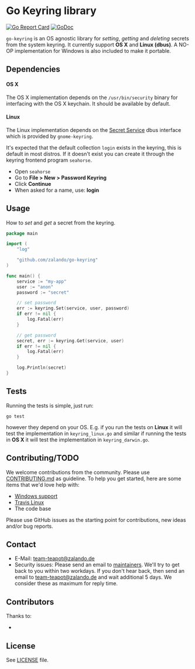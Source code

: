 # Go Keyring library
[![Go Report Card](https://goreportcard.com/badge/github.com/zalando/go-keyring)](https://goreportcard.com/report/github.com/zalando/go-keyring)
[![GoDoc](https://godoc.org/github.com/zalando/go-keyring?status.svg)](https://godoc.org/github.com/zalando/go-keyring)

`go-keyring` is an OS agnostic library for *setting*, *getting* and *deleting*
secrets from the system keyring. It currently support **OS X** and **Linux
(dbus)**. A NO-OP implementation for Windows is also included to make it
portable.

## Dependencies

#### OS X

The OS X implementation depends on the `/usr/bin/security` binary for
interfacing with the OS X keychain. It should be available by default.

#### Linux

The Linux implementation depends on the [Secret Service][SecretService] dbus
interface which is provided by `gnome-keyring`.

It's expected that the default collection `login` exists in the keyring, this
is default in most distros. If it doesn't exist you can create it through the
keyring frontend program `seahorse`.

 * Open `seahorse`
 * Go to **File > New > Password Keyring**
 * Click **Continue**
 * When asked for a name, use: **login**

## Usage

How to *set* and *get* a secret from the keyring.

```go
package main

import (
    "log"

    "github.com/zalando/go-keyring"
)

func main() {
    service := "my-app"
    user := "anon"
    password := "secret"

    // set password
    err := keyring.Set(service, user, password)
    if err != nil {
        log.Fatal(err)
    }

    // get password
    secret, err := keyring.Get(service, user)
    if err != nil {
        log.Fatal(err)
    }

    log.Println(secret)
}

```


## Tests

Running the tests is simple, just run:

```
go test
```

however they depend on your OS. E.g. if you run the tests on **Linux** it will
test the implementation in `keyring_linux.go` and similar if running the tests
in **OS X** it will test the implementation in `keyring_darwin.go`.

## Contributing/TODO

We welcome contributions from the community. Please use [CONTRIBUTING.md](CONTRIBUTING.md) as guideline. To help you get started, here are some items that we'd love help with:

- [Windows support](https://github.com/zalando/go-keyring/issues/3)
- [Travis Linux](https://github.com/zalando/go-keyring/issues/1)
- The code base

Please use GitHub issues as the starting point for contributions, new ideas and/or bug reports.

## Contact

* E-Mail: team-teapot@zalando.de
* Security issues: Please send an email to [maintainers](MAINTAINERS). We'll try to get back to you within two workdays. If you don't hear back, then send an email to team-teapot@zalando.de and wait additional 5 days. We consider these as maximum for reply time.

## Contributors

Thanks to:

- <your name here>

## License

See [LICENSE](LICENSE) file.


[SecretService]: https://standards.freedesktop.org/secret-service/
